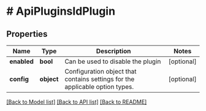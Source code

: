 # # ApiPluginsIdPlugin

## Properties

Name | Type | Description | Notes
------------ | ------------- | ------------- | -------------
**enabled** | **bool** | Can be used to disable the plugin | [optional]
**config** | **object** | Configuration object that contains settings for the applicable option types. | [optional]

[[Back to Model list]](../../README.md#models) [[Back to API list]](../../README.md#endpoints) [[Back to README]](../../README.md)
